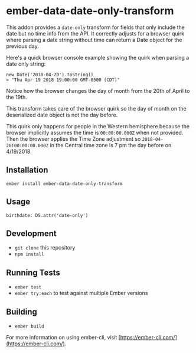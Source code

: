 # ember-data-date-only-transform

This addon provides a `date-only` transform for fields that only include the date but no time info from the API. It correctly adjusts for a browser quirk where parsing a date string without time can return a Date object for the previous day.

Here's a quick browser console example showing the quirk when parsing a date only string:
```
new Date('2018-04-20').toString()
> "Thu Apr 19 2018 19:00:00 GMT-0500 (CDT)"
```
Notice how the browser changes the day of month from the 20th of April to the 19th.

This transform takes care of the browser quirk so the day of month on the deserialized date object is not the day before.

This quirk only happens for people in the Western hemisphere because the browser implicitly assumes the time is `00:00:00.000Z` when not provided. Then the browser applies the Time Zone adjustment so `2018-04-20T00:00:00.000Z` in the Central time zone is 7 pm the day before on 4/19/2018.

## Installation

```
ember install ember-data-date-only-transform
```

## Usage

```
birthdate: DS.attr('date-only')
```

## Development

* `git clone` this repository
* `npm install`

## Running Tests

* `ember test`
* `ember try:each` to test against multiple Ember versions

## Building

* `ember build`

For more information on using ember-cli, visit [https://ember-cli.com/](https://ember-cli.com/).
